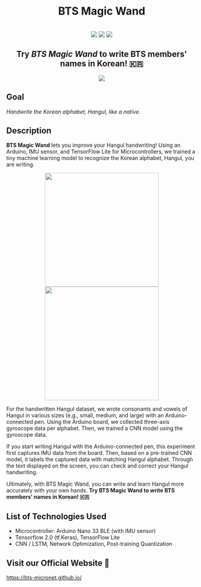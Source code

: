 <h1 align='center'> BTS Magic Wand </h1>

<p align="center">
	<br/>
	<img src = 'https://img.shields.io/github/stars/BTS-MicroNet/BTS-magic-wand?style=for-the-badge&logo=appveyor'/>
	<img src = 'https://img.shields.io/github/issues/BTS-MicroNet/BTS-magic-wand?style=for-the-badge&logo=appveyor'/>
	<img src = 'https://img.shields.io/github/license/BTS-MicroNet/BTS-magic-wand?style=for-the-badge&logo=appveyor'/>
	<br/>
</p>

<h2 align='center'> Try <i> BTS Magic Wand </i> to write BTS members' names in Korean! 🇰🇷 </h2>

<p align="center">
	<img src = './images/1_2.gif'/>
	<br/>
</p>

## Goal

*Handwrite the Korean alphabet, Hangul, like a native.*

## Description

**BTS Magic Wand** lets you improve your Hangul handwriting! Using an Arduino, IMU sensor, and TensorFlow Lite for Microcontrollers, we trained a tiny machine learning model to recognize the Korean alphabet, Hangul, you are writing.

<p align="center">
	<img src = './images/2.gif' width=300/>
	<img src = './images/3.gif'width=300/>
</p>


For the handwritten Hangul dataset, we wrote consonants and vowels of Hangul in various sizes (e.g., small, medium, and large) with an Arduino-connected pen. Using the Arduino board, we collected three-axis gyroscope data per alphabet. Then, we trained a CNN model using the gyroscope data.

If you start writing Hangul with the Arduino-connected pen, this experiment first captures IMU data from the board. Then, based on a pre-trained CNN model, it labels the captured data with matching Hangul alphabet. Through the text displayed on the screen, you can check and correct your Hangul handwriting.

Ultimately, with BTS Magic Wand, you can write and learn Hangul more accurately with your own hands. **Try BTS Magic Wand to write BTS members' names in Korean! 🇰🇷**

## List of Technologies Used

- Microcontroller: Arduino Nano 33 BLE (with IMU sensor)
- Tensorflow 2.0 (tf.Keras), TensorFlow Lite
- CNN / LSTM, Network Optimization, Post-training Quantization

## Visit our Official Website 🔗

https://bts-micronet.github.io/
